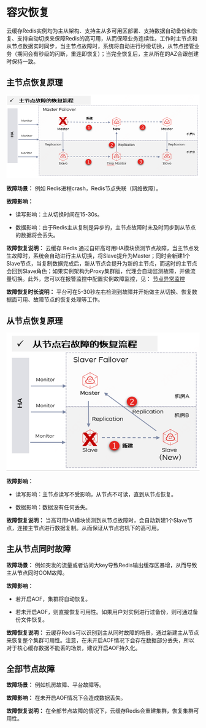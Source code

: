 # 容灾恢复

云缓存Redis实例均为主从架构、支持主从多可用区部署、支持数据自动备份和恢复、支持自动切换来保障Redis的高可用，从而保障业务连续性。工作时主节点和从节点数据实时同步，当主节点故障时，系统将自动进行秒级切换，从节点接管业务（期间会有秒级的闪断，重连即恢复）；当完全恢复后，主从所在的AZ会跟创建时保持一致。


## 主节点恢复原理

![](../../../../image/Redis/Benefits-1-1.png)


**故障场景：** 例如 Redis进程crash，Redis节点失联（网络故障）。

**故障影响：** 

- 读写影响：主从切换时间在15-30s。

- 数据影响：由于Redis主从复制是异步的，主节点故障时未及时同步到从节点的数据将会丢失。


**故障恢复说明：** 云缓存 Redis 通过自研高可用HA模块侦测节点故障，当主节点发生故障时，系统会自动进行主从切换，将Slave提升为Master；同时会新建1个Slave节点，当复制数据完成后，新从节点会提升为新的主节点，而这时的主节点会回到Slave角色；如果实例架构为Proxy集群版，代理会自动监测故障，并做流量切换。此外，您可以在报警监控中配置实例故障监控，见： [节点异常监控](https://docs.jdcloud.com/cn/jcs-for-redis/node-notice)

**故障恢复时长说明：** 平台可在5-30秒左右检测到故障并开始做主从切换、恢复数据面可用、故障节点的恢复处理等工作。


## 从节点恢复原理

![](../../../../image/Redis/Benefits-2-1.png)


**故障影响：** 

- 读写影响：主节点读写不受影响，从节点不可读，直到从节点恢复。

- 数据影响：数据没有任何丢失。

**故障恢复说明：**  当高可用HA模块侦测到从节点故障时，会自动新建1个Slave节点，连接主节点进行数据复制。从而保证从节点宕机下的高可用。



## 主从节点同时故障

**故障场景：** 例如突发的流量或者访问大key导致Redis输出缓存区暴增，从而导致主从节点同时OOM故障。

**故障影响：** 

- 若开启AOF，集群将自动恢复。

- 若未开启AOF，则直接恢复可用性。如果用户对实例进行过备份，则可通过备份文件恢复。

**故障恢复说明：** 云缓存Redis可以识别到主从同时故障的场景，通过新建主从节点来恢复整个集群可用性。注意，在未开启AOF情况下会存在数据部分丢失，所以对于核心缓存数据不能丢的场景，建议开启AOF持久化。



## 全部节点故障

**故障场景：** 例如机房故障、平台故障等。

**故障影响：** 在未开启AOF情况下会造成数据丢失。

**故障恢复说明：** 在全部节点故障的情况下，云缓存Redis会重建集群，恢复集群可用性。





